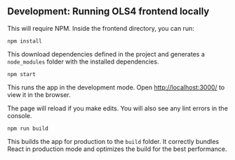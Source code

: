 ## Development: Running OLS4 frontend locally

This will require NPM.
Inside the frontend directory, you can run:

    npm install

This download dependencies defined in the project and generates a `node_modules` folder with the installed dependencies.

    npm start

This runs the app in the development mode.
Open [http://localhost:3000/](http://localhost:3000/) to view it in the browser.

The page will reload if you make edits.
You will also see any lint errors in the console.

    npm run build

This builds the app for production to the `build` folder.
It correctly bundles React in production mode and optimizes the build for the best performance.
